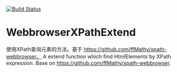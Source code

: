 [![Build Status](https://dev.azure.com/cwb100/demo1/_apis/build/status/cwbcheng.WebbrowserXPathExtend)](https://dev.azure.com/cwb100/demo1/_build/latest?definitionId=1)
# WebbrowserXPathExtend
使用XPath查询元素的方法。基于 https://github.com/ffMathy/xpath-webbrowser。 A extend function which find HtmlElements by XPath expression. Base on https://github.com/ffMathy/xpath-webbrowser.
